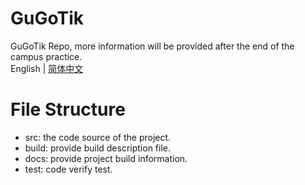 # GuGoTik  
GuGoTik Repo, more information will be provided after the end of the campus practice.  
English | [简体中文](docs/README-CN.md)
# File Structure  
- src: the code source of the project.  
- build: provide build description file.
- docs: provide project build information.  
- test: code verify test.
